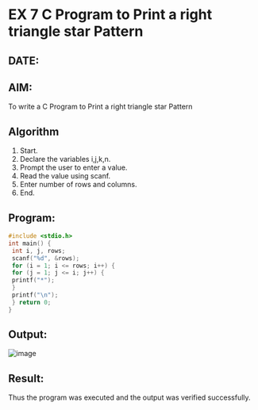 # EX 7 C Program to Print a right triangle star Pattern
## DATE:
## AIM:
To write a C Program to Print a right triangle star Pattern

## Algorithm
1. Start.
2. Declare the variables i,j,k,n.
3. Prompt the user to enter a value.
4. Read the value using scanf.
5. Enter number of rows and columns.
6. End.
   
## Program:
```c
#include <stdio.h>
int main() {
 int i, j, rows;
 scanf("%d", &rows);
 for (i = 1; i <= rows; i++) {
 for (j = 1; j <= i; j++) {
 printf("*");
 }
 printf("\n");
 } return 0;
}
```

## Output:

![image](https://github.com/user-attachments/assets/d5357320-3831-46ef-b05b-0983f9e75068)


## Result:
Thus the program was executed and the output was verified successfully.
